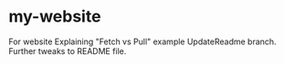 # my-website
For website
Explaining "Fetch vs Pull" example
UpdateReadme branch.
Further tweaks to README file.
